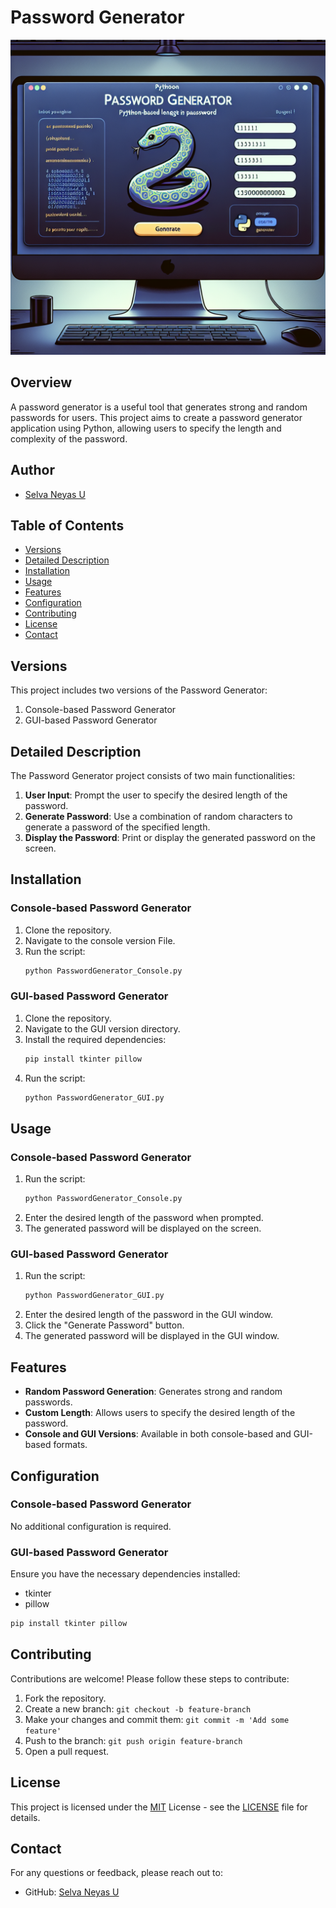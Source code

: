 # Password Generator
![alt Text](https://github.com/selvaneyas/CODSOFT/blob/main/Python%20Projects/Password%20Generator/images/passwordgenerator.png)

## Overview
A password generator is a useful tool that generates strong and random passwords for users. This project aims to create a password generator application using Python, allowing users to specify the length and complexity of the password.

## Author

- [Selva Neyas U](https://github.com/selvaneyas)


## Table of Contents

- [Versions](#versions)
- [Detailed Description](#detailed-description)
- [Installation](#installation)
- [Usage](#usage)
- [Features](#features)
- [Configuration](#configuration)
- [Contributing](#contributing)
- [License](#license)
- [Contact](#contact)

## Versions

This project includes two versions of the Password Generator:
1. Console-based Password Generator
2. GUI-based Password Generator

## Detailed Description

The Password Generator project consists of two main functionalities:

1. **User Input**: Prompt the user to specify the desired length of the password.
2. **Generate Password**: Use a combination of random characters to generate a password of the specified length.
3. **Display the Password**: Print or display the generated password on the screen.

## Installation

### Console-based Password Generator

1. Clone the repository.    
2. Navigate to the console version File.    
3. Run the script:
    ```bash
    python PasswordGenerator_Console.py
    ```

### GUI-based Password Generator

1. Clone the repository.
2. Navigate to the GUI version directory.
3. Install the required dependencies:
    ```bash
    pip install tkinter pillow
    ```
4. Run the script:
    ```bash
    python PasswordGenerator_GUI.py
    ```

## Usage

### Console-based Password Generator

1. Run the script:
    ```bash
    python PasswordGenerator_Console.py
    ```
2. Enter the desired length of the password when prompted.
3. The generated password will be displayed on the screen.

### GUI-based Password Generator

1. Run the script:
    ```bash
    python PasswordGenerator_GUI.py
    ```
2. Enter the desired length of the password in the GUI window.
3. Click the "Generate Password" button.
4. The generated password will be displayed in the GUI window.

## Features

- **Random Password Generation**: Generates strong and random passwords.
- **Custom Length**: Allows users to specify the desired length of the password.
- **Console and GUI Versions**: Available in both console-based and GUI-based formats.

## Configuration

### Console-based Password Generator

No additional configuration is required.

### GUI-based Password Generator

Ensure you have the necessary dependencies installed:
- tkinter
- pillow

```bash
pip install tkinter pillow
```
## Contributing

Contributions are welcome! Please follow these steps to contribute:

1. Fork the repository.
2. Create a new branch: `git checkout -b feature-branch`
3. Make your changes and commit them: `git commit -m 'Add some feature'`
4. Push to the branch: `git push origin feature-branch`
5. Open a pull request.

## License

This project is licensed under the [MIT](https://choosealicense.com/licenses/mit/) License - see the [LICENSE](https://choosealicense.com/licenses/mit/) file for details.

## Contact

For any questions or feedback, please reach out to:

- GitHub: [Selva Neyas U](https://github.com/selvaneyas)
